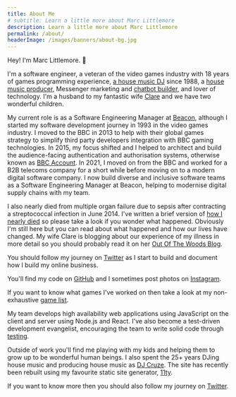 ```yaml
---
title: About Me
# subtitle: Learn a little more about Marc Littlemore
description: Learn a little more about Marc Littlemore
permalink: /about/
headerImage: /images/banners/about-bg.jpg
---
```


Hey! I'm Marc Littlemore. :wave:

I'm a software engineer, a veteran of the video games industry with 18 years of games programming experience, [a house music DJ](https://www.djcruze.co.uk) since 1988, a [house music producer](https://soundcloud.com/djcruze), Messenger marketing and [chatbot builder](/bots/), and lover of technology. I'm a husband to my fantastic wife [Clare](https://clarelittlemore.com) and we have two wonderful children.

My current role is as a Software Engineering Manager at [Beacon](https://beacon.com), although I started my software development journey in 1993 in the video games industry. I moved to the BBC in 2013 to help with their global games strategy to simplify third party developers integration with BBC gaming technologies. In 2015, my focus shifted and I helped to architect and build the audience-facing authentication and authorisation systems, otherwise known as [BBC Account](https://www.bbc.co.uk/usingthebbc/account/). In 2021, I moved on from the BBC and worked for a B2B telecoms company for a short while before moving on to a modern digital software company. I now build diverse and inclusive software teams as a Software Engineering Manager at Beacon, helping to modernise digital supply chains with my team. 

I also nearly died from multiple organ failure due to sepsis after contracting a streptococcal infection in June 2014. I've written a brief version of [how I nearly died](/how-i-almost-died/) so please take a look if you wonder what happened. Obviously I'm still here but you can read about what happened and how our lives have changed. My wife Clare is blogging about our experience of my illness in more detail so you should probably read it on her [Out Of The Woods Blog](http://outofthewoodsblog.com).

You should follow my journey on [Twitter]({{socialMedia.twitter.url}}) as I start to build and document how I build my online business.

You'll find my code on [GitHub]({{socialMedia.github.url}}) and I sometimes post photos on [Instagram]({{socialMedia.instagram.url}}).

If you want to know what games I've worked on then take a look at my non-exhaustive [game list](/games).

My team develops high availability web applications using JavaScript on the client and server using Node.js and React. I've also become a test-driven development evangelist, encouraging the team to write solid code through [testing](/javascript-testing).

Outside of work you'll find me playing with my kids and helping them to grow up to be wonderful human beings. I also spent the 25+ years DJing house music and producing house music as [DJ Cruze](https://www.djcruze.co.uk/). The site has recently been rebuilt using my favourite static site generator, [11ty](https://www.11ty.dev/).

If you want to know more then you should also follow my journey on [Twitter]({{socialMedia.twitter.url}}).

